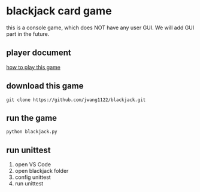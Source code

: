 # blackjack card game

this is a console game, which does NOT have any user GUI. We will add GUI part in the future.

## player document
[how to play this game](doc/blackjack.md)

## download this game
```DOS
git clone https://github.com/jwang1122/blackjack.git
```

## run the game
```DOS
python blackjack.py
```

## run unittest
1. open VS Code
2. open blackjack folder
3. config unittest
4. run unittest
